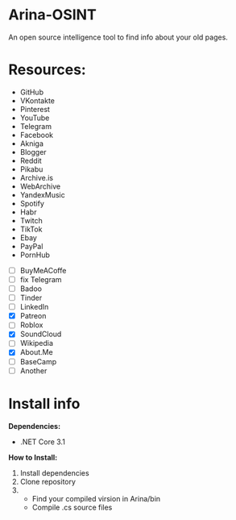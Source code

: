 # Arina-OSINT
An open source intelligence tool to find info about your old pages.

# Resources:
- GitHub
- VKontakte
- Pinterest
- YouTube
- Telegram
- Facebook
- Akniga
- Blogger
- Reddit
- Pikabu
- Archive.is
- WebArchive
- YandexMusic
- Spotify
- Habr
- Twitch
- TikTok
- Ebay
- PayPal
- PornHub
- [ ] BuyMeACoffe
- [ ] fix Telegram
- [ ] Badoo
- [ ] Tinder
- [ ] LinkedIn
- [x] Patreon
- [ ] Roblox
- [x] SoundCloud
- [ ] Wikipedia
- [x] About.Me
- [ ] BaseCamp
- [ ] Another

# Install info
**Dependencies:**
- .NET Core 3.1

**How to Install:**
1. Install dependencies
2. Clone repository
3. - Find your compiled virsion in Arina/bin 
   - Compile .cs source files
